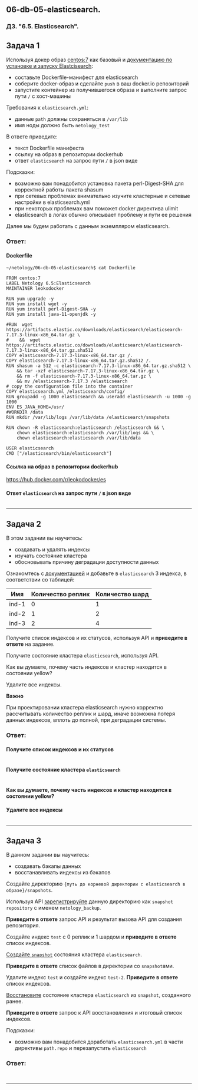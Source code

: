## 06-db-05-elasticsearch.
### ДЗ. "6.5. Elasticsearch".

## Задача 1

Используя докер образ [centos:7](https://hub.docker.com/_/centos) как базовый и 
[документацию по установке и запуску Elastcisearch](https://www.elastic.co/guide/en/elasticsearch/reference/current/targz.html):

- составьте Dockerfile-манифест для elasticsearch
- соберите docker-образ и сделайте `push` в ваш docker.io репозиторий
- запустите контейнер из получившегося образа и выполните запрос пути `/` c хост-машины

Требования к `elasticsearch.yml`:
- данные `path` должны сохраняться в `/var/lib`
- имя ноды должно быть `netology_test`

В ответе приведите:
- текст Dockerfile манифеста
- ссылку на образ в репозитории dockerhub
- ответ `elasticsearch` на запрос пути `/` в json виде

Подсказки:
- возможно вам понадобится установка пакета perl-Digest-SHA для корректной работы пакета shasum
- при сетевых проблемах внимательно изучите кластерные и сетевые настройки в elasticsearch.yml
- при некоторых проблемах вам поможет docker директива ulimit
- elasticsearch в логах обычно описывает проблему и пути ее решения

Далее мы будем работать с данным экземпляром elasticsearch.
### Ответ:
#### Dockerfile 
```
~/netology/06-db-05-elasticsearch$ cat Dockerfile 

FROM centos:7
LABEL Netology 6.5:Elasticsearch
MAINTAINER leokodocker

RUN yum upgrade -y
RUN yum install wget -y
RUN yum install perl-Digest-SHA -y
RUN yum install java-11-openjdk -y

#RUN  wget https://artifacts.elastic.co/downloads/elasticsearch/elasticsearch-7.17.3-linux-x86_64.tar.gz \
#    &&  wget https://artifacts.elastic.co/downloads/elasticsearch/elasticsearch-7.17.3-linux-x86_64.tar.gz.sha512
COPY elasticsearch-7.17.3-linux-x86_64.tar.gz /.
COPY elasticsearch-7.17.3-linux-x86_64.tar.gz.sha512 /.
RUN shasum -a 512 -c elasticsearch-7.17.3-linux-x86_64.tar.gz.sha512 \
    && tar -xzf elasticsearch-7.17.3-linux-x86_64.tar.gz \
    && rm -f elasticsearch-7.17.3-linux-x86_64.tar.gz \
    && mv /elasticsearch-7.17.3 /elasticsearch
# copy the configuration file into the container
COPY elasticsearch.yml /elasticsearch/config/
RUN groupadd -g 1000 elasticsearch && useradd elasticsearch -u 1000 -g 1000
ENV ES_JAVA_HOME=/usr/
#WORKDIR /data
RUN mkdir /var/lib/logs /var/lib/data /elasticsearch/snapshots

RUN chown -R elasticsearch:elasticsearch /elasticsearch && \
    chown elasticsearch:elasticsearch /var/lib/logs && \
    chown elasticsearch:elasticsearch /var/lib/data

USER elasticsearch
CMD ["/elasticsearch/bin/elasticsearch"]

```
#### Cсылкa на образ в репозитории dockerhub
https://hub.docker.com/r/leokodocker/es
#### Ответ `elasticsearch` на запрос пути `/` в json виде
```

```
---
## Задача 2

В этом задании вы научитесь:
- создавать и удалять индексы
- изучать состояние кластера
- обосновывать причину деградации доступности данных

Ознакомтесь с [документацией](https://www.elastic.co/guide/en/elasticsearch/reference/current/indices-create-index.html) 
и добавьте в `elasticsearch` 3 индекса, в соответствии со таблицей:

| Имя | Количество реплик | Количество шард |
|-----|-------------------|-----------------|
| ind-1| 0 | 1 |
| ind-2 | 1 | 2 |
| ind-3 | 2 | 4 |

Получите список индексов и их статусов, используя API и **приведите в ответе** на задание.

Получите состояние кластера `elasticsearch`, используя API.

Как вы думаете, почему часть индексов и кластер находится в состоянии yellow?

Удалите все индексы.

**Важно**

При проектировании кластера elasticsearch нужно корректно рассчитывать количество реплик и шард,
иначе возможна потеря данных индексов, вплоть до полной, при деградации системы.

### Ответ:
#### Получите список индексов и их статусов

```

```
#### Получите состояние кластера `elasticsearch`
```

```
#### Как вы думаете, почему часть индексов и кластер находится в состоянии yellow?

#### Удалите все индексы
```

```


---
## Задача 3

В данном задании вы научитесь:
- создавать бэкапы данных
- восстанавливать индексы из бэкапов

Создайте директорию `{путь до корневой директории с elasticsearch в образе}/snapshots`.

Используя API [зарегистрируйте](https://www.elastic.co/guide/en/elasticsearch/reference/current/snapshots-register-repository.html#snapshots-register-repository) 
данную директорию как `snapshot repository` c именем `netology_backup`.

**Приведите в ответе** запрос API и результат вызова API для создания репозитория.

Создайте индекс `test` с 0 реплик и 1 шардом и **приведите в ответе** список индексов.

[Создайте `snapshot`](https://www.elastic.co/guide/en/elasticsearch/reference/current/snapshots-take-snapshot.html) 
состояния кластера `elasticsearch`.

**Приведите в ответе** список файлов в директории со `snapshot`ами.

Удалите индекс `test` и создайте индекс `test-2`. **Приведите в ответе** список индексов.

[Восстановите](https://www.elastic.co/guide/en/elasticsearch/reference/current/snapshots-restore-snapshot.html) состояние
кластера `elasticsearch` из `snapshot`, созданного ранее. 

**Приведите в ответе** запрос к API восстановления и итоговый список индексов.

Подсказки:
- возможно вам понадобится доработать `elasticsearch.yml` в части директивы `path.repo` и перезапустить `elasticsearch`

### Ответ:
```


```
---
